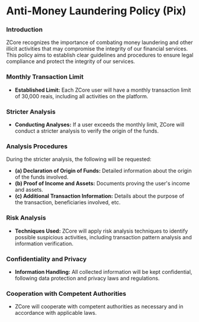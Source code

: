 # Anti-Money Laundering Policy (Pix)

### Introduction <a href="#introduction" id="introduction"></a>

ZCore recognizes the importance of combating money laundering and other illicit activities that may compromise the integrity of our financial services. This policy aims to establish clear guidelines and procedures to ensure legal compliance and protect the integrity of our services.

### Monthly Transaction Limit <a href="#monthly-transaction-limit" id="monthly-transaction-limit"></a>

* **Established Limit:** Each ZCore user will have a monthly transaction limit of 30,000 reais, including all activities on the platform.

### Stricter Analysis <a href="#stricter-analysis" id="stricter-analysis"></a>

* **Conducting Analyses:** If a user exceeds the monthly limit, ZCore will conduct a stricter analysis to verify the origin of the funds.

### Analysis Procedures <a href="#analysis-procedures" id="analysis-procedures"></a>

During the stricter analysis, the following will be requested:

* **(a) Declaration of Origin of Funds:** Detailed information about the origin of the funds involved.
* **(b) Proof of Income and Assets:** Documents proving the user's income and assets.
* **(c) Additional Transaction Information:** Details about the purpose of the transaction, beneficiaries involved, etc.

### Risk Analysis <a href="#risk-analysis" id="risk-analysis"></a>

* **Techniques Used:** ZCore will apply risk analysis techniques to identify possible suspicious activities, including transaction pattern analysis and information verification.

### Confidentiality and Privacy <a href="#confidentiality-and-privacy" id="confidentiality-and-privacy"></a>

* **Information Handling:** All collected information will be kept confidential, following data protection and privacy laws and regulations.

### Cooperation with Competent Authorities <a href="#cooperation-with-competent-authorities" id="cooperation-with-competent-authorities"></a>

* ZCore will cooperate with competent authorities as necessary and in accordance with applicable laws.
